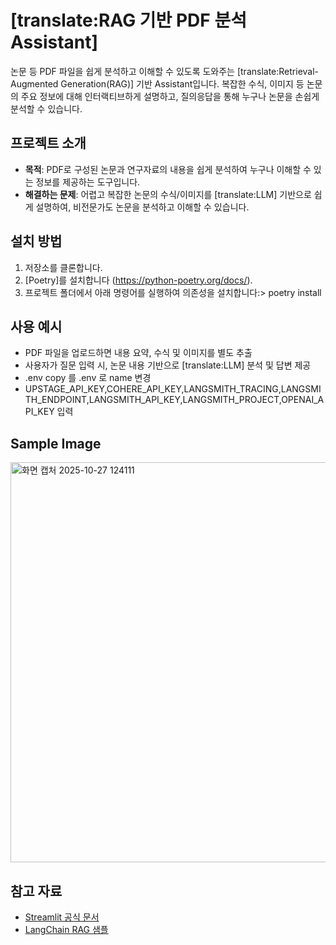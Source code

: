 # [translate:RAG 기반 PDF 분석 Assistant]

논문 등 PDF 파일을 쉽게 분석하고 이해할 수 있도록 도와주는 [translate:Retrieval-Augmented Generation(RAG)] 기반 Assistant입니다. 복잡한 수식, 이미지 등 논문의 주요 정보에 대해 인터랙티브하게 설명하고, 질의응답을 통해 누구나 논문을 손쉽게 분석할 수 있습니다.

## 프로젝트 소개
- **목적**: PDF로 구성된 논문과 연구자료의 내용을 쉽게 분석하여 누구나 이해할 수 있는 정보를 제공하는 도구입니다.
- **해결하는 문제**: 어렵고 복잡한 논문의 수식/이미지를 [translate:LLM] 기반으로 쉽게 설명하여, 비전문가도 논문을 분석하고 이해할 수 있습니다.

## 설치 방법
1. 저장소를 클론합니다.
2. [Poetry]를 설치합니다 (https://python-poetry.org/docs/).
3. 프로젝트 폴더에서 아래 명령어를 실행하여 의존성을 설치합니다:> poetry install

## 사용 예시
- PDF 파일을 업로드하면 내용 요약, 수식 및 이미지를 별도 추출
- 사용자가 질문 입력 시, 논문 내용 기반으로 [translate:LLM] 분석 및 답변 제공
- .env copy 를 .env 로 name 변경 
- UPSTAGE_API_KEY,COHERE_API_KEY,LANGSMITH_TRACING,LANGSMITH_ENDPOINT,LANGSMITH_API_KEY,LANGSMITH_PROJECT,OPENAI_API_KEY 입력

## Sample Image
<img width="860" height="640" alt="화면 캡처 2025-10-27 124111" src="https://github.com/user-attachments/assets/e15b63d2-82f9-4810-bd9f-69616797a362" />


## 참고 자료
- [Streamlit 공식 문서](https://docs.streamlit.io/)
- [LangChain RAG 샘플](https://github.com/streamlit/example-app-langchain-rag)


